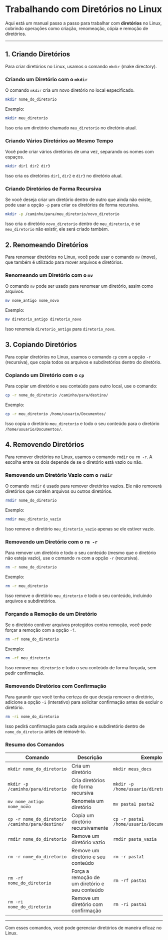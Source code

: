 # Trabalhando com Diretórios no Linux

Aqui está um manual passo a passo para trabalhar com **diretórios** no Linux, cobrindo operações como criação, renomeação, cópia e remoção de diretórios.

---

## 1. **Criando Diretórios**

Para criar diretórios no Linux, usamos o comando `mkdir` (make directory).

### **Criando um Diretório com o `mkdir`**
O comando `mkdir` cria um novo diretório no local especificado.

```bash
mkdir nome_do_diretorio
```

Exemplo:

```bash
mkdir meu_diretorio
```

Isso cria um diretório chamado `meu_diretorio` no diretório atual.

### **Criando Vários Diretórios ao Mesmo Tempo**
Você pode criar vários diretórios de uma vez, separando os nomes com espaços.

```bash
mkdir dir1 dir2 dir3
```

Isso cria os diretórios `dir1`, `dir2` e `dir3` no diretório atual.

### **Criando Diretórios de Forma Recursiva**
Se você deseja criar um diretório dentro de outro que ainda não existe, pode usar a opção `-p` para criar os diretórios de forma recursiva.

```bash
mkdir -p /caminho/para/meu_diretorio/novo_diretorio
```

Isso cria o diretório `novo_diretorio` dentro de `meu_diretorio`, e se `meu_diretorio` não existir, ele será criado também.

## 2. **Renomeando Diretórios**

Para renomear diretórios no Linux, você pode usar o comando `mv` (move), que também é utilizado para mover arquivos e diretórios.

### **Renomeando um Diretório com o `mv`**
O comando `mv` pode ser usado para renomear um diretório, assim como arquivos.

```bash
mv nome_antigo nome_novo
```

Exemplo:

```bash
mv diretorio_antigo diretorio_novo
```

Isso renomeia `diretorio_antigo` para `diretorio_novo`.

## 3. **Copiando Diretórios**

Para copiar diretórios no Linux, usamos o comando `cp` com a opção `-r` (recursiva), que copia todos os arquivos e subdiretórios dentro do diretório.

### **Copiando um Diretório com o `cp`**
Para copiar um diretório e seu conteúdo para outro local, use o comando:

```bash
cp -r nome_do_diretorio /caminho/para/destino/
```

Exemplo:

```bash
cp -r meu_diretorio /home/usuario/Documentos/
```

Isso copia o diretório `meu_diretorio` e todo o seu conteúdo para o diretório `/home/usuario/Documentos/`.

## 4. **Removendo Diretórios**

Para remover diretórios no Linux, usamos o comando `rmdir` ou `rm -r`. A escolha entre os dois depende de se o diretório está vazio ou não.

### **Removendo um Diretório Vazio com o `rmdir`**
O comando `rmdir` é usado para remover diretórios vazios. Ele não removerá diretórios que contêm arquivos ou outros diretórios.

```bash
rmdir nome_do_diretorio
```

Exemplo:

```bash
rmdir meu_diretorio_vazio
```

Isso remove o diretório `meu_diretorio_vazio` apenas se ele estiver vazio.

### **Removendo um Diretório com o `rm -r`**
Para remover um diretório e todo o seu conteúdo (mesmo que o diretório não esteja vazio), use o comando `rm` com a opção `-r` (recursiva).

```bash
rm -r nome_do_diretorio
```

Exemplo:

```bash
rm -r meu_diretorio
```

Isso remove o diretório `meu_diretorio` e todo o seu conteúdo, incluindo arquivos e subdiretórios.

### **Forçando a Remoção de um Diretório**
Se o diretório contiver arquivos protegidos contra remoção, você pode forçar a remoção com a opção `-f`.

```bash
rm -rf nome_do_diretorio
```

Exemplo:

```bash
rm -rf meu_diretorio
```

Isso remove `meu_diretorio` e todo o seu conteúdo de forma forçada, sem pedir confirmação.

### **Removendo Diretórios com Confirmação**
Para garantir que você tenha certeza de que deseja remover o diretório, adicione a opção `-i` (interativo) para solicitar confirmação antes de excluir o diretório.

```bash
rm -ri nome_do_diretorio
```

Isso pedirá confirmação para cada arquivo e subdiretório dentro de `nome_do_diretorio` antes de removê-lo.

### Resumo dos Comandos

| Comando | Descrição | Exemplo |
|---------|-----------|---------|
| `mkdir nome_do_diretorio` | Cria um diretório | `mkdir meus_docs` |
| `mkdir -p /caminho/para/diretorio` | Cria diretórios de forma recursiva | `mkdir -p /home/usuario/diretorios/novos` |
| `mv nome_antigo nome_novo` | Renomeia um diretório | `mv pasta1 pasta2` |
| `cp -r nome_do_diretorio /caminho/para/destino/` | Copia um diretório recursivamente | `cp -r pasta1 /home/usuario/Documentos/` |
| `rmdir nome_do_diretorio` | Remove um diretório vazio | `rmdir pasta_vazia` |
| `rm -r nome_do_diretorio` | Remove um diretório e seu conteúdo | `rm -r pasta1` |
| `rm -rf nome_do_diretorio` | Força a remoção de um diretório e seu conteúdo | `rm -rf pasta1` |
| `rm -ri nome_do_diretorio` | Remove um diretório com confirmação | `rm -ri pasta1` |

---

Com esses comandos, você pode gerenciar diretórios de maneira eficaz no Linux.